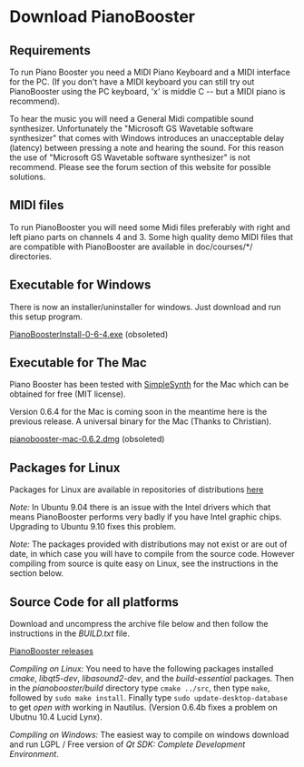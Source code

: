 # Download PianoBooster

## Requirements
  
To run Piano Booster you need a MIDI Piano Keyboard and a MIDI interface for the PC. (If you
don't have a MIDI keyboard you can still try out PianoBooster using the PC keyboard, 'x' is
middle C -- but a MIDI piano is recommend).

To hear the music you will need a General Midi compatible sound synthesizer. Unfortunately
the "Microsoft GS Wavetable software synthesizer" that comes with Windows introduces an
unacceptable delay (latency) between pressing a note and hearing the sound. For this reason
the use of "Microsoft GS Wavetable software synthesizer" is not recommend. Please see the
forum section of this website for possible solutions.

## MIDI files

To run PianoBooster you will need some Midi files preferably with right and left piano parts on channels 4 and 3.
Some high quality demo MIDI files that are compatible with
PianoBooster are available in doc/courses/*/ directories.

## Executable for Windows

There is now an installer/uninstaller for windows. Just download and run this setup program.

[PianoBoosterInstall-0-6-4.exe](https://sourceforge.net/projects/pianobooster/files/pianobooster/0.6.4/PianoBoosterInstall-0-6-4.exe/download) (obsoleted)

## Executable for The Mac

Piano Booster has been tested with [SimpleSynth](http://notahat.com/simplesynth)
for the Mac which can be obtained for free (MIT license).

Version 0.6.4 for the Mac is coming soon in the meantime here is the previous release.
A universal binary for the Mac (Thanks to Christian).

[pianobooster-mac-0.6.2.dmg](https://sourceforge.net/projects/pianobooster/files/pianobooster/0.6.2/pianobooster-mac-0.6.2.dmg/download) (obsoleted)

## Packages for Linux

Packages for Linux are available in repositories of distributions [here](https://pkgs.org/download/pianobooster)

*Note:* In Ubuntu 9.04 there is an issue with the Intel drivers which that means PianoBooster
performs very badly if you have Intel graphic chips.  Upgrading to Ubuntu 9.10 fixes this problem.

*Note:* The packages provided with distributions may not exist or are out of date,
in which case you will have to compile from the source code.
However compiling from source is quite easy on Linux, see the instructions
in the section below.

## Source Code for all platforms

Download and uncompress the archive file below and then follow the instructions in
the *BUILD.txt* file.

[PianoBooster releases](https://github.com/captnfab/PianoBooster/releases)

*Compiling on Linux:* You need to have the following packages installed *cmake*,
*libqt5-dev*, *libasound2-dev*, and the *build-essential* packages. Then in the
*pianobooster/build* directory type `cmake ../src`, then type `make`, followed
by `sudo make install`. Finally type `sudo update-desktop-database` to get *open
with* working in Nautilus. (Version 0.6.4b fixes a problem on Ubutnu 10.4 Lucid
Lynx).

*Compiling on Windows:* The easiest way to compile on windows download and run LGPL / Free version of *Qt SDK: Complete Development Environment*.
